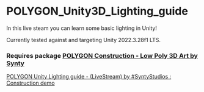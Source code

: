 # POLYGON_Unity3D_Lighting_guide
In this live steam you can learn some basic lighting in Unity!

Currently tested against and targeting Unity 2022.3.28f1 LTS.

### Requires package [POLYGON Construction - Low Poly 3D Art by Synty](https://assetstore.unity.com/packages/3d/environments/industrial/polygon-construction-low-poly-3d-art-by-synty-168036)

[POLYGON Unity Lighting guide - (LiveStream) by #SyntyStudios : Construction demo](https://www.youtube.com/watch?v=SatE5dlog5s&list=PL2QPFqe01WRkGN7J8X0Okgq7R3REbCt48&index=9)


